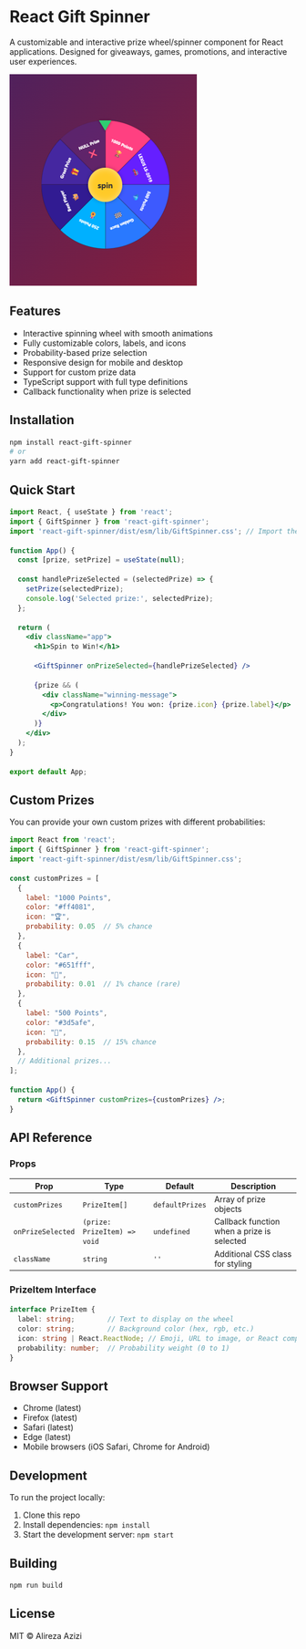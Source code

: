 # React Gift Spinner

A customizable and interactive prize wheel/spinner component for React applications. Designed for giveaways, games, promotions, and interactive user experiences.

![React Gift Spinner](./spinner.png)

## Features

- Interactive spinning wheel with smooth animations
- Fully customizable colors, labels, and icons
- Probability-based prize selection
- Responsive design for mobile and desktop
- Support for custom prize data
- TypeScript support with full type definitions
- Callback functionality when prize is selected

## Installation

```bash
npm install react-gift-spinner
# or
yarn add react-gift-spinner
```

## Quick Start

```jsx
import React, { useState } from 'react';
import { GiftSpinner } from 'react-gift-spinner';
import 'react-gift-spinner/dist/esm/lib/GiftSpinner.css'; // Import the styles

function App() {
  const [prize, setPrize] = useState(null);
  
  const handlePrizeSelected = (selectedPrize) => {
    setPrize(selectedPrize);
    console.log('Selected prize:', selectedPrize);
  };

  return (
    <div className="app">
      <h1>Spin to Win!</h1>
      
      <GiftSpinner onPrizeSelected={handlePrizeSelected} />
      
      {prize && (
        <div className="winning-message">
          <p>Congratulations! You won: {prize.icon} {prize.label}</p>
        </div>
      )}
    </div>
  );
}

export default App;
```

## Custom Prizes

You can provide your own custom prizes with different probabilities:

```jsx
import React from 'react';
import { GiftSpinner } from 'react-gift-spinner';
import 'react-gift-spinner/dist/esm/lib/GiftSpinner.css';

const customPrizes = [
  { 
    label: "1000 Points", 
    color: "#ff4081",
    icon: "🏆",
    probability: 0.05  // 5% chance
  },
  { 
    label: "Car", 
    color: "#651fff",
    icon: "🚗",
    probability: 0.01  // 1% chance (rare)
  },
  { 
    label: "500 Points", 
    color: "#3d5afe",
    icon: "💎",
    probability: 0.15  // 15% chance
  },
  // Additional prizes...
];

function App() {
  return <GiftSpinner customPrizes={customPrizes} />;
}
```

## API Reference

### Props

| Prop | Type | Default | Description |
|------|------|---------|-------------|
| `customPrizes` | `PrizeItem[]` | `defaultPrizes` | Array of prize objects |
| `onPrizeSelected` | `(prize: PrizeItem) => void` | `undefined` | Callback function when a prize is selected |
| `className` | `string` | `''` | Additional CSS class for styling |

### PrizeItem Interface

```typescript
interface PrizeItem {
  label: string;        // Text to display on the wheel
  color: string;        // Background color (hex, rgb, etc.)
  icon: string | React.ReactNode; // Emoji, URL to image, or React component
  probability: number;  // Probability weight (0 to 1)
}
```

## Browser Support

- Chrome (latest)
- Firefox (latest)
- Safari (latest)
- Edge (latest)
- Mobile browsers (iOS Safari, Chrome for Android)

## Development

To run the project locally:

1. Clone this repo
2. Install dependencies: `npm install`
3. Start the development server: `npm start`

## Building

```bash
npm run build
```

## License

MIT © Alireza Azizi
